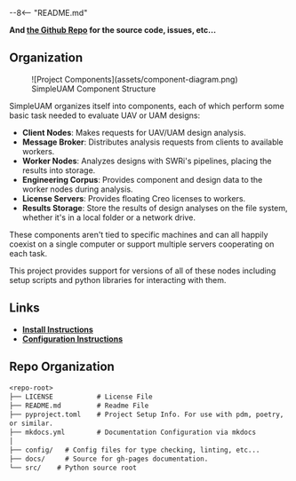 --8<-- "README.md"

**And [the Github Repo](https://github.com/LOGiCS-Project/swri-simple-uam-pipeline/) for the source code, issues, etc...**

## Organization

<figure markdown>
  ![Project Components](assets/component-diagram.png)
  <figcaption>SimpleUAM Component Structure</figcaption>
</figure>

SimpleUAM organizes itself into components, each of which perform
some basic task needed to evaluate UAV or UAM designs:

  - **Client Nodes**: Makes requests for UAV/UAM design analysis.
  - **Message Broker**: Distributes analysis requests from clients to available
    workers.
  - **Worker Nodes**: Analyzes designs with SWRi's pipelines, placing the results
    into storage.
  - **Engineering Corpus**: Provides component and design data to the
    worker nodes during analysis.
  - **License Servers**: Provides floating Creo licenses to workers.
  - **Results Storage**: Store the results of design analyses on the file system,
    whether it's in a local folder or a network drive.

These components aren't tied to specific machines and can all happily coexist on
a single computer or support multiple servers cooperating on each task.

This project provides support for versions of all of these nodes including
setup scripts and python libraries for interacting with them.

## Links

 - [**Install Instructions**](setup/intro.md)
 - [**Configuration Instructions**](usage/config.md)

## Repo Organization

```
<repo-root>
├── LICENSE           # License File
├── README.md         # Readme File
├── pyproject.toml    # Project Setup Info. For use with pdm, poetry, or similar.
├── mkdocs.yml        # Documentation Configuration via mkdocs
│
├── config/   # Config files for type checking, linting, etc...
├── docs/     # Source for gh-pages documentation.
└── src/    # Python source root
```
